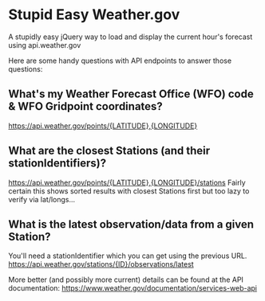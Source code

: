 # Stupid Easy Weather.gov
A stupidly easy jQuery way to load and display the current hour's forecast using api.weather.gov

Here are some handy questions with API endpoints to answer those questions:

## What's my Weather Forecast Office (WFO) code & WFO Gridpoint coordinates?
https://api.weather.gov/points/{LATITUDE},{LONGITUDE}


## What are the closest Stations (and their stationIdentifiers)?
https://api.weather.gov/points/{LATITUDE},{LONGITUDE}/stations
Fairly certain this shows sorted results with closest Stations first but too lazy to verify via lat/longs...


## What is the latest observation/data from a given Station?
You'll need a stationIdentifier which you can get using the previous URL.
https://api.weather.gov/stations/{ID}/observations/latest

More better (and possibly more current) details can be found at the API documentation:
https://www.weather.gov/documentation/services-web-api

